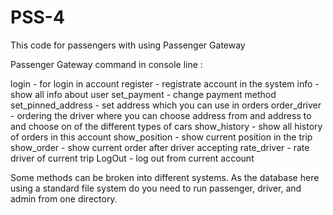 # PSS-4
This code for passengers with using Passenger Gateway

Passenger Gateway command in console line :

login - for login in account
register - registrate account in the system 
info - show all info about user
set_payment - change payment method
set_pinned_address - set address which you can use in orders
order_driver - ordering the driver where you can choose address from and address to and choose on of the different types of cars
show_history - show all history of orders in this account
show_position - show current position in the trip
show_order - show current order after driver accepting
rate_driver - rate driver of current trip
LogOut - log out from current account

Some methods can be broken into different systems. As the database here using a standard file system do you need to run passenger, driver, and admin from one directory.
